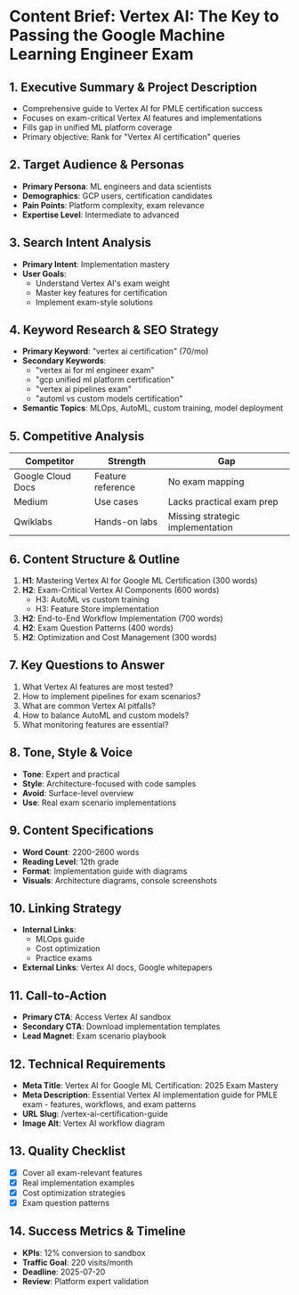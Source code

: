 # Content Brief: Vertex AI: The Key to Passing the Google Machine Learning Engineer Exam

## 1. Executive Summary & Project Description
- Comprehensive guide to Vertex AI for PMLE certification success
- Focuses on exam-critical Vertex AI features and implementations
- Fills gap in unified ML platform coverage
- Primary objective: Rank for "Vertex AI certification" queries

## 2. Target Audience & Personas
- **Primary Persona**: ML engineers and data scientists
- **Demographics**: GCP users, certification candidates
- **Pain Points**: Platform complexity, exam relevance
- **Expertise Level**: Intermediate to advanced

## 3. Search Intent Analysis
- **Primary Intent**: Implementation mastery
- **User Goals**:
  - Understand Vertex AI's exam weight
  - Master key features for certification
  - Implement exam-style solutions

## 4. Keyword Research & SEO Strategy
- **Primary Keyword**: "vertex ai certification" (70/mo)
- **Secondary Keywords**:
  - "vertex ai for ml engineer exam"
  - "gcp unified ml platform certification"
  - "vertex ai pipelines exam"
  - "automl vs custom models certification"
- **Semantic Topics**: MLOps, AutoML, custom training, model deployment

## 5. Competitive Analysis
| Competitor | Strength | Gap |
|------------|----------|-----|
| Google Cloud Docs | Feature reference | No exam mapping |
| Medium | Use cases | Lacks practical exam prep |
| Qwiklabs | Hands-on labs | Missing strategic implementation |

## 6. Content Structure & Outline
1. **H1**: Mastering Vertex AI for Google ML Certification (300 words)
2. **H2**: Exam-Critical Vertex AI Components (600 words)
   - H3: AutoML vs custom training
   - H3: Feature Store implementation
3. **H2**: End-to-End Workflow Implementation (700 words)
4. **H2**: Exam Question Patterns (400 words)
5. **H2**: Optimization and Cost Management (300 words)

## 7. Key Questions to Answer
1. What Vertex AI features are most tested?
2. How to implement pipelines for exam scenarios?
3. What are common Vertex AI pitfalls?
4. How to balance AutoML and custom models?
5. What monitoring features are essential?

## 8. Tone, Style & Voice
- **Tone**: Expert and practical
- **Style**: Architecture-focused with code samples
- **Avoid**: Surface-level overview
- **Use**: Real exam scenario implementations

## 9. Content Specifications
- **Word Count**: 2200-2600 words
- **Reading Level**: 12th grade
- **Format**: Implementation guide with diagrams
- **Visuals**: Architecture diagrams, console screenshots

## 10. Linking Strategy
- **Internal Links**:
  - MLOps guide
  - Cost optimization
  - Practice exams
- **External Links**: Vertex AI docs, Google whitepapers

## 11. Call-to-Action
- **Primary CTA**: Access Vertex AI sandbox
- **Secondary CTA**: Download implementation templates
- **Lead Magnet**: Exam scenario playbook

## 12. Technical Requirements
- **Meta Title**: Vertex AI for Google ML Certification: 2025 Exam Mastery
- **Meta Description**: Essential Vertex AI implementation guide for PMLE exam - features, workflows, and exam patterns
- **URL Slug**: /vertex-ai-certification-guide
- **Image Alt**: Vertex AI workflow diagram

## 13. Quality Checklist
- [x] Cover all exam-relevant features
- [x] Real implementation examples
- [x] Cost optimization strategies
- [x] Exam question patterns

## 14. Success Metrics & Timeline
- **KPIs**: 12% conversion to sandbox
- **Traffic Goal**: 220 visits/month
- **Deadline**: 2025-07-20
- **Review**: Platform expert validation
